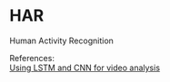 # HAR
Human Activity Recognition  

References:  
[Using LSTM and CNN for video analysis](https://www.kaggle.com/sharjeelmazhar)
